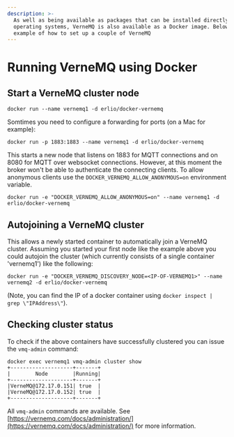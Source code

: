 ```yaml
---
description: >-
  As well as being available as packages that can be installed directly into the
  operating systems, VerneMQ is also available as a Docker image. Below is an
  example of how to set up a couple of VerneMQ
---
```


# Running VerneMQ using Docker

## Start a VerneMQ cluster node

```text
docker run --name vernemq1 -d erlio/docker-vernemq
```

Somtimes you need to configure a forwarding for ports \(on a Mac for example\):

```text
docker run -p 1883:1883 --name vernemq1 -d erlio/docker-vernemq
```

This starts a new node that listens on 1883 for MQTT connections and on 8080 for MQTT over websocket connections. However, at this moment the broker won't be able to authenticate the connecting clients. To allow anonymous clients use the `DOCKER_VERNEMQ_ALLOW_ANONYMOUS=on` environment variable.

```text
docker run -e "DOCKER_VERNEMQ_ALLOW_ANONYMOUS=on" --name vernemq1 -d erlio/docker-vernemq
```

## Autojoining a VerneMQ cluster

This allows a newly started container to automatically join a VerneMQ cluster. Assuming you started your first node like the example above you could autojoin the cluster \(which currently consists of a single container 'vernemq1'\) like the following:

```text
docker run -e "DOCKER_VERNEMQ_DISCOVERY_NODE=<IP-OF-VERNEMQ1>" --name vernemq2 -d erlio/docker-vernemq
```

\(Note, you can find the IP of a docker container using `docker inspect | grep \"IPAddress\"`\).

## Checking cluster status

To check if the above containers have successfully clustered you can issue the `vmq-admin` command:

```text
docker exec vernemq1 vmq-admin cluster show
+--------------------+-------+
|        Node        |Running|
+--------------------+-------+
|VerneMQ@172.17.0.151| true  |
|VerneMQ@172.17.0.152| true  |
+--------------------+-------+
```

All `vmq-admin` commands are available. See [https://vernemq.com/docs/administration/](https://vernemq.com/docs/administration/) for more information.


